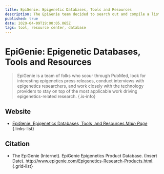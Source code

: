 ```yaml
---
title: EpiGenie: Epigenetic Databases, Tools and Resources
description: The EpiGenie team decided to search out and compile a list of the best free tools and databases that epigenetics researchers can’t live without. 
published: true
date: 2020-04-09T19:00:05.065Z
tags: tool, resource center, database
---
```


# EpiGenie: Epigenetic Databases, Tools and Resources

> EpiGenie is a team of folks who scour through PubMed, look for interesting epigenetics press releases, conduct interviews with epigenetics researchers, and work closely with the technology providers to stay on top of the most applicable work driving epigenetics-related research.
{.is-info}

## Website

- [EpiGenie: Epigenetics Databases, Tools, and Resources *Main Page*](https://epigenie.com/epigenetic-tools-and-databases/)
{.links-list}

## Citation

- The EpiGenie (Internet). EpiGenie Epigenetics Product Database. (Insert Date). http://www.epigenie.com/Epigenetics-Research-Products.html.
{.grid-list}